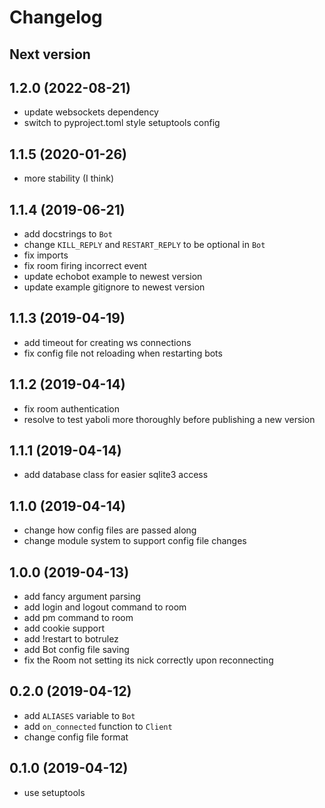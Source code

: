 # Changelog

## Next version

## 1.2.0 (2022-08-21)

- update websockets dependency
- switch to pyproject.toml style setuptools config

## 1.1.5 (2020-01-26)

- more stability (I think)

## 1.1.4 (2019-06-21)

- add docstrings to `Bot`
- change `KILL_REPLY` and `RESTART_REPLY` to be optional in `Bot`
- fix imports
- fix room firing incorrect event
- update echobot example to newest version
- update example gitignore to newest version

## 1.1.3 (2019-04-19)

- add timeout for creating ws connections
- fix config file not reloading when restarting bots

## 1.1.2 (2019-04-14)

- fix room authentication
- resolve to test yaboli more thoroughly before publishing a new version

## 1.1.1 (2019-04-14)

- add database class for easier sqlite3 access

## 1.1.0 (2019-04-14)

- change how config files are passed along
- change module system to support config file changes

## 1.0.0 (2019-04-13)

- add fancy argument parsing
- add login and logout command to room
- add pm command to room
- add cookie support
- add !restart to botrulez
- add Bot config file saving
- fix the Room not setting its nick correctly upon reconnecting

## 0.2.0 (2019-04-12)

- add `ALIASES` variable to `Bot`
- add `on_connected` function to `Client`
- change config file format

## 0.1.0 (2019-04-12)

- use setuptools
